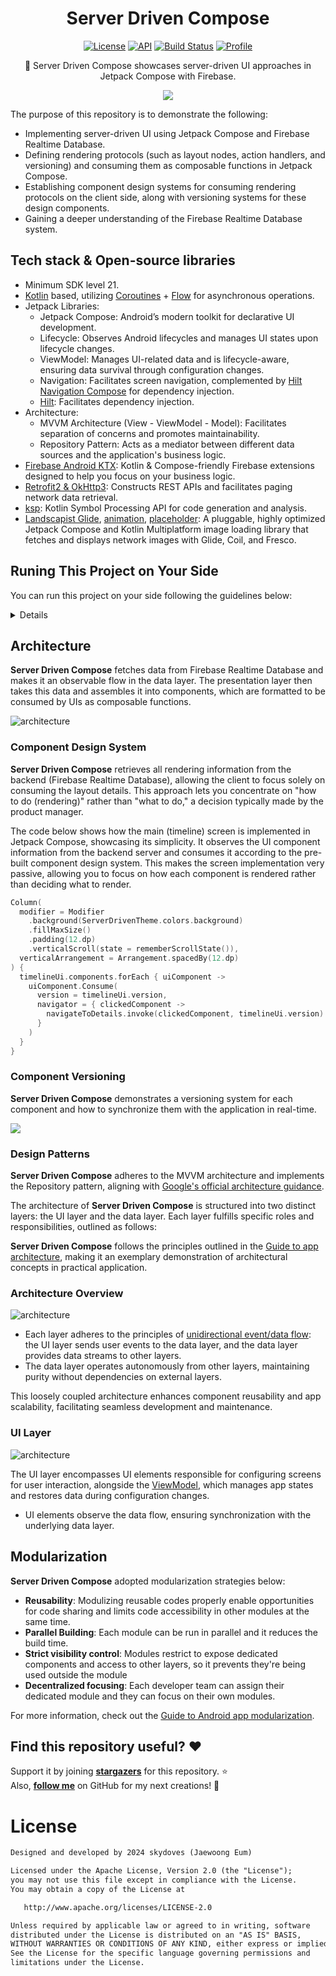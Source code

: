 <h1 align="center">Server Driven Compose</h1>

<p align="center">
  <a href="https://opensource.org/licenses/Apache-2.0"><img alt="License" src="https://img.shields.io/badge/License-Apache%202.0-blue.svg"/></a>
  <a href="https://android-arsenal.com/api?level=21"><img alt="API" src="https://img.shields.io/badge/API-21%2B-brightgreen.svg?style=flat"/></a>
  <a href="https://github.com/skydoves/server-driven-compose/actions"><img alt="Build Status" src="https://github.com/skydoves/server-driven-compose/workflows/Android%20CI/badge.svg"/></a>
  <a href="https://github.com/doveletter"><img alt="Profile" src="https://skydoves.github.io/badges/dove-letter.svg"/></a>
</p>

<p align="center">
🧙 Server Driven Compose showcases server-driven UI approaches in Jetpack Compose with Firebase.
</p>

<p align="center">
<img src="preview/gif0.gif"/>
</p>

The purpose of this repository is to demonstrate the following:

- Implementing server-driven UI using Jetpack Compose and Firebase Realtime Database.
- Defining rendering protocols (such as layout nodes, action handlers, and versioning) and consuming them as composable functions in Jetpack Compose.
- Establishing component design systems for consuming rendering protocols on the client side, along with versioning systems for these design components.
- Gaining a deeper understanding of the Firebase Realtime Database system.

## Tech stack & Open-source libraries

- Minimum SDK level 21.
- [Kotlin](https://kotlinlang.org/) based, utilizing [Coroutines](https://github.com/Kotlin/kotlinx.coroutines) + [Flow](https://kotlin.github.io/kotlinx.coroutines/kotlinx-coroutines-core/kotlinx.coroutines.flow/) for asynchronous operations.
- Jetpack Libraries:
  - Jetpack Compose: Android’s modern toolkit for declarative UI development.
  - Lifecycle: Observes Android lifecycles and manages UI states upon lifecycle changes.
  - ViewModel: Manages UI-related data and is lifecycle-aware, ensuring data survival through configuration changes.
  - Navigation: Facilitates screen navigation, complemented by [Hilt Navigation Compose](https://developer.android.com/jetpack/compose/libraries#hilt) for dependency injection.
  - [Hilt](https://dagger.dev/hilt/): Facilitates dependency injection.
- Architecture:
  - MVVM Architecture (View - ViewModel - Model): Facilitates separation of concerns and promotes maintainability.
  - Repository Pattern: Acts as a mediator between different data sources and the application's business logic.
- [Firebase Android KTX](https://github.com/skydoves/firebase-android-ktx): Kotlin & Compose-friendly Firebase extensions designed to help you focus on your business logic.
- [Retrofit2 & OkHttp3](https://github.com/square/retrofit): Constructs REST APIs and facilitates paging network data retrieval.
- [ksp](https://github.com/google/ksp): Kotlin Symbol Processing API for code generation and analysis.
- [Landscapist Glide](https://github.com/skydoves/landscapist#glide), [animation](https://github.com/skydoves/landscapist#animation), [placeholder](https://github.com/skydoves/landscapist#placeholder): A pluggable, highly optimized Jetpack Compose and Kotlin Multiplatform image loading library that fetches and displays network images with Glide, Coil, and Fresco.

## Runing This Project on Your Side

You can run this project on your side following the guidelines below:

<details>

1. First things first, download the following JSON file on your local PC: [Gist: JSON demo for Timeline UI](https://gist.github.com/skydoves/16267ebe987c6246d917814440f03aac).

2. Following the [Firebase setup guidelines](https://firebase.google.com/docs/android/setup), download the **google-services.json** and place it into the `app` directory on this project.

3. Next, set up the [Firebase Realtime Database](https://firebase.google.com/docs/database) in your Firebase dashboard. Once that's done, you can import the JSON file like the image below:

![import](figure/import-json.png)

4. Next, create a file named `secrets.properties` in the root directory of this project, and copy & paste your Realtime Database URL into it, as shown in the example below:

![import](figure/db-url.png)

```
REALTIME_DATABASE_URL=https://server-driven-compose-default-rtdb.asia-southeast1.firebasedatabase.app/
```

5. Build the project.

</details>

## Architecture

**Server Driven Compose** fetches data from Firebase Realtime Database and makes it an observable flow in the data layer. The presentation layer then takes this data and assembles it into components, which are formatted to be consumed by UIs as composable functions.

![architecture](figure/arch.png)

### Component Design System

**Server Driven Compose** retrieves all rendering information from the backend (Firebase Realtime Database), allowing the client to focus solely on consuming the layout details. This approach lets you concentrate on "how to do (rendering)" rather than "what to do," a decision typically made by the product manager. <br>

The code below shows how the main (timeline) screen is implemented in Jetpack Compose, showcasing its simplicity. It observes the UI component information from the backend server and consumes it according to the pre-built component design system. This makes the screen implementation very passive, allowing you to focus on how each component is rendered rather than deciding what to render.

```kotlin
Column(
  modifier = Modifier
    .background(ServerDrivenTheme.colors.background)
    .fillMaxSize()
    .padding(12.dp)
    .verticalScroll(state = rememberScrollState()),
  verticalArrangement = Arrangement.spacedBy(12.dp)
) {
  timelineUi.components.forEach { uiComponent ->
    uiComponent.Consume(
      version = timelineUi.version,
      navigator = { clickedComponent ->
        navigateToDetails.invoke(clickedComponent, timelineUi.version)
      }
    )
  }
}
```

### Component Versioning

**Server Driven Compose** demonstrates a versioning system for each component and how to synchronize them with the application in real-time.

<img src="preview/gif1.gif"/>

### Design Patterns

**Server Driven Compose** adheres to the MVVM architecture and implements the Repository pattern, aligning with [Google's official architecture guidance](https://developer.android.com/topic/architecture).

The architecture of **Server Driven Compose** is structured into two distinct layers: the UI layer and the data layer. Each layer fulfills specific roles and responsibilities, outlined as follows:

**Server Driven Compose** follows the principles outlined in the [Guide to app architecture](https://developer.android.com/topic/architecture), making it an exemplary demonstration of architectural concepts in practical application.

### Architecture Overview

![architecture](figure/figure1.png)

- Each layer adheres to the principles of [unidirectional event/data flow](https://developer.android.com/topic/architecture/ui-layer#udf): the UI layer sends user events to the data layer, and the data layer provides data streams to other layers.
- The data layer operates autonomously from other layers, maintaining purity without dependencies on external layers.

This loosely coupled architecture enhances component reusability and app scalability, facilitating seamless development and maintenance.

### UI Layer

![architecture](figure/figure2.png)

The UI layer encompasses UI elements responsible for configuring screens for user interaction, alongside the [ViewModel](https://developer.android.com/topic/libraries/architecture/viewmodel), which manages app states and restores data during configuration changes.
- UI elements observe the data flow, ensuring synchronization with the underlying data layer.

## Modularization

**Server Driven Compose** adopted modularization strategies below:

- **Reusability**: Modulizing reusable codes properly enable opportunities for code sharing and limits code accessibility in other modules at the same time.
- **Parallel Building**: Each module can be run in parallel and it reduces the build time.
- **Strict visibility control**: Modules restrict to expose dedicated components and access to other layers, so it prevents they're being used outside the module
- **Decentralized focusing**: Each developer team can assign their dedicated module and they can focus on their own modules.

For more information, check out the [Guide to Android app modularization](https://developer.android.com/topic/modularization).

## Find this repository useful? :heart:
Support it by joining __[stargazers](https://github.com/skydoves/server-driven-compose/stargazers)__ for this repository. :star: <br>
Also, __[follow me](https://github.com/skydoves)__ on GitHub for my next creations! 🤩

# License
```xml
Designed and developed by 2024 skydoves (Jaewoong Eum)

Licensed under the Apache License, Version 2.0 (the "License");
you may not use this file except in compliance with the License.
You may obtain a copy of the License at

   http://www.apache.org/licenses/LICENSE-2.0

Unless required by applicable law or agreed to in writing, software
distributed under the License is distributed on an "AS IS" BASIS,
WITHOUT WARRANTIES OR CONDITIONS OF ANY KIND, either express or implied.
See the License for the specific language governing permissions and
limitations under the License.
```
